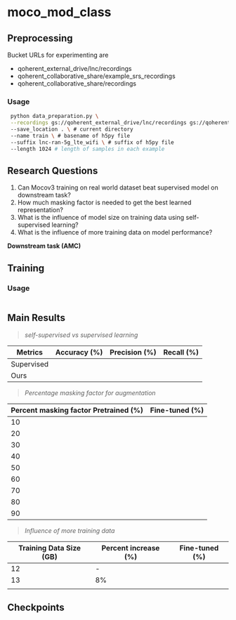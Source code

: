 # moco_mod_class

## Preprocessing

Bucket URLs for experimenting are
- qoherent_external_drive/lnc/recordings
- qoherent_collaborative_share/example_srs_recordings
- qoherent_collaborative_share/recordings

### Usage
```bash
 python data_preparation.py \
 --recordings gs://qoherent_external_drive/lnc/recordings gs://qoherent_collaborative_share/example_srs_recordings gs://qoherent_collaborative_share/recordings \ # bucket urls
 --save_location . \ # current directory
 --name train \ # basename of h5py file
 --suffix lnc-ran-5g_lte_wifi \ # suffix of h5py file
 --length 1024 # length of samples in each example
```

## Research Questions

1. Can Mocov3 training on real world dataset beat supervised model on downstream task?
2. How much masking factor is needed to get the best learned representation?
3. What is the influence of model size on training data using self-supervised learning?
4. What is the influence of more training data on model performance?

**Downstream task (AMC)**


## Training

### Usage
```bash

```

## Main Results

> *self-supervised vs supervised learning*

| Metrics | Accuracy (%) | Precision (%) | Recall (%) |
| --- | --- | --- | --- |
| Supervised |  |  |  |
| Ours |  |  |  |

> *Percentage masking factor for augmentation*

| Percent masking factor Pretrained (%) | Fine-tuned (%) |
| --- | --- |
| 10 |  |
| 20 |  |
| 30 |  |
| 40 |  |
| 50 |  |
| 60 |  |
| 70 |  |
| 80 |  |
| 90 |  |

> *Influence of more training data*

| Training Data Size (GB) | Percent increase (%) |  Fine-tuned (%) |
| --- | --- | --- |
| 12 | - |  |
| 13 | 8% |  |
|  |   |  |

## Checkpoints
